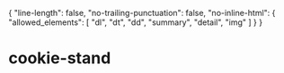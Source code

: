 {
  "line-length": false,
  "no-trailing-punctuation": false,
  "no-inline-html": {
    "allowed_elements": [
      "dl",
      "dt",
      "dd",
      "summary",
      "detail",
      "img"
    ]
  }
}


# cookie-stand